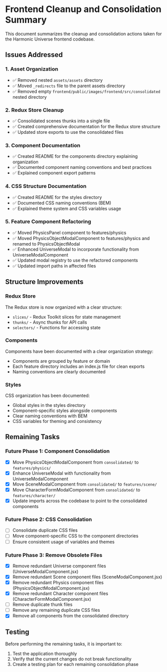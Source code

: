 # Frontend Cleanup and Consolidation Summary

This document summarizes the cleanup and consolidation actions taken for the Harmonic Universe frontend codebase.

## Issues Addressed

### 1. Asset Organization

- ✅ Removed nested `assets/assets` directory
- ✅ Moved `_redirects` file to the parent assets directory
- ✅ Removed empty `frontend/public/images/frontend/src/consolidated` nested directory

### 2. Redux Store Cleanup

- ✅ Consolidated scenes thunks into a single file
- ✅ Created comprehensive documentation for the Redux store structure
- ✅ Updated store exports to use the consolidated files

### 3. Component Documentation

- ✅ Created README for the components directory explaining organization
- ✅ Documented component naming conventions and best practices
- ✅ Explained component export patterns

### 4. CSS Structure Documentation

- ✅ Created README for the styles directory
- ✅ Documented CSS naming conventions (BEM)
- ✅ Explained theme system and CSS variables usage

### 5. Feature Component Refactoring

- ✅ Moved PhysicsPanel component to features/physics
- ✅ Moved PhysicsObjectModalComponent to features/physics and renamed to PhysicsObjectModal
- ✅ Enhanced UniverseModal to incorporate functionality from UniverseModalComponent
- ✅ Updated modal registry to use the refactored components
- ✅ Updated import paths in affected files

## Structure Improvements

### Redux Store

The Redux store is now organized with a clear structure:

- `slices/` - Redux Toolkit slices for state management
- `thunks/` - Async thunks for API calls
- `selectors/` - Functions for accessing state

### Components

Components have been documented with a clear organization strategy:

- Components are grouped by feature or domain
- Each feature directory includes an index.js file for clean exports
- Naming conventions are clearly documented

### Styles

CSS organization has been documented:

- Global styles in the styles directory
- Component-specific styles alongside components
- Clear naming conventions with BEM
- CSS variables for theming and consistency

## Remaining Tasks

### Future Phase 1: Component Consolidation

- [x] Move PhysicsObjectModalComponent from `consolidated/` to `features/physics/`
- [x] Enhance UniverseModal with functionality from UniverseModalComponent
- [x] Move SceneModalComponent from `consolidated/` to `features/scene/`
- [x] Move CharacterFormModalComponent from `consolidated/` to `features/character/`
- [x] Update imports across the codebase to point to the consolidated components

### Future Phase 2: CSS Consolidation

- [ ] Consolidate duplicate CSS files
- [ ] Move component-specific CSS to the component directories
- [ ] Ensure consistent usage of variables and themes

### Future Phase 3: Remove Obsolete Files

- [x] Remove redundant Universe component files (UniverseModalComponent.jsx)
- [x] Remove redundant Scene component files (SceneModalComponent.jsx)
- [x] Remove redundant Physics component files (PhysicsObjectModalComponent.jsx)
- [x] Remove redundant Character component files (CharacterFormModalComponent.jsx)
- [ ] Remove duplicate thunk files
- [ ] Remove any remaining duplicate CSS files
- [x] Remove all components from the consolidated directory

## Testing

Before performing the remaining tasks, it is important to:

1. Test the application thoroughly
2. Verify that the current changes do not break functionality
3. Create a testing plan for each remaining consolidation phase
